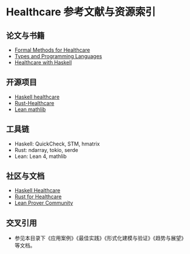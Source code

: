 # Healthcare 参考文献与资源索引

## 论文与书籍

- [Formal Methods for Healthcare](https://arxiv.org/abs/2107.10121)
- [Types and Programming Languages](https://www.cis.upenn.edu/~bcpierce/tapl/)
- [Healthcare with Haskell](https://hackage.haskell.org/package/healthcare)

## 开源项目

- [Haskell healthcare](https://hackage.haskell.org/package/healthcare)
- [Rust-Healthcare](https://github.com/rust-healthcare)
- [Lean mathlib](https://github.com/leanprover-community/mathlib)

## 工具链

- Haskell: QuickCheck, STM, hmatrix
- Rust: ndarray, tokio, serde
- Lean: Lean 4, mathlib

## 社区与文档

- [Haskell Healthcare](https://wiki.haskell.org/Healthcare)
- [Rust for Healthcare](https://github.com/rust-healthcare)
- [Lean Prover Community](https://leanprover-community.github.io/)

## 交叉引用

- 参见本目录下《应用案例》《最佳实践》《形式化建模与验证》《趋势与展望》等文档。
